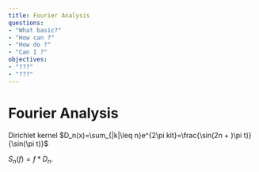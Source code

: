 ```yaml
---
title: Fourier Analysis
questions:
- "What basic?"
- "How can ?"
- "How do ?"
- "Can I ?"
objectives:
- "???"
- "???"
---
```


# Fourier Analysis

Dirichlet kernel $D_n(x)=\sum_{|k|\leq n}e^{2\pi kit}=\frac{\sin(2n + )\pi t)}{\sin(\pi t)}$

$S_n(f)=f*D_n$.

